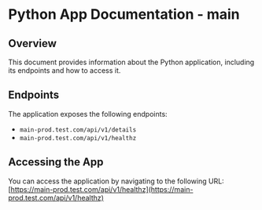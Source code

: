 # Python App Documentation - main

## Overview

This document provides information about the Python application, including its endpoints and how to access it.

## Endpoints

The application exposes the following endpoints:

-   `main-prod.test.com/api/v1/details`
-   `main-prod.test.com/api/v1/healthz`

## Accessing the App

You can access the application by navigating to the following URL:  
[https://main-prod.test.com/api/v1/healthz](https://main-prod.test.com/api/v1/healthz)